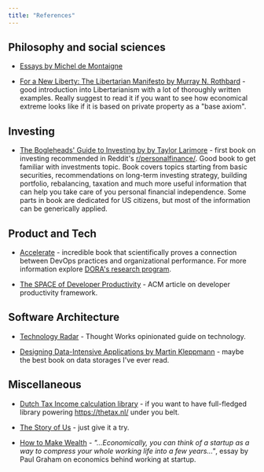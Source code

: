```yaml
---
title: "References"
---
```


## Philosophy and social sciences

* [Essays by Michel de Montaigne](https://www.goodreads.com/book/show/30735.The_Complete_Essays)

* [For a New Liberty: The Libertarian Manifesto by Murray N. Rothbard](https://mises.org/library/new-liberty-libertarian-manifesto) - good introduction into Libertarianism with a lot of thoroughly written examples. Really suggest to read it if you want to see how economical extreme looks like if it is based on private property as a "base axiom".


## Investing

* [The Bogleheads' Guide to Investing by by Taylor Larimore](https://www.goodreads.com/book/show/381355.The_Bogleheads_Guide_to_Investing) - first book on investing recommended in Reddit's [r/personalfinance/](https://www.reddit.com/r/personalfinance/). Good book to get familiar with investments topic. Book covers topics starting from basic securities, recommendations on long-term investing strategy, building portfolio, rebalancing, taxation and much more useful information that can help you take care of you personal financial independence. Some parts in book are dedicated for US citizens, but most of the information can be generically applied.


## Product and Tech

* [Accelerate](https://www.goodreads.com/book/show/35747076-accelerate) - incredible book that scientifically proves a connection between DevOps practices and organizational performance. For more information explore [DORA's research program](https://www.devops-research.com/research.html).

* [The SPACE of Developer Productivity](https://queue.acm.org/detail.cfm?id=3454124) - ACM article on developer productivity framework.


## Software Architecture

* [Technology Radar](https://www.thoughtworks.com/radar) - Thought Works opinionated guide on technology.

* [Designing Data-Intensive Applications by Martin Kleppmann](https://www.goodreads.com/book/show/23463279-designing-data-intensive-applications) - maybe the best book on data storages I've ever read.



## Miscellaneous

* [Dutch Tax Income calculation library](https://github.com/stevermeister/dutch-tax-income-calculator-npm) - if you want to have full-fledged library powering https://thetax.nl/ under you belt. 

* [The Story of Us](https://waitbutwhy.com/2019/08/story-of-us.html) - just give it a try.

* [How to Make Wealth](http://paulgraham.com/wealth.html) - *"...Economically, you can think of a startup as a way to compress your whole working life into a few years..."*, essay by Paul Graham on economics behind working at startup.
